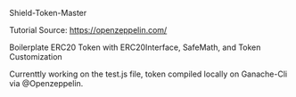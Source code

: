 Shield-Token-Master

Tutorial Source: https://openzeppelin.com/

Boilerplate ERC20 Token with ERC20Interface, SafeMath, and Token Customization

Currenttly working on the test.js file, token compiled locally on Ganache-Cli via @Openzeppelin.